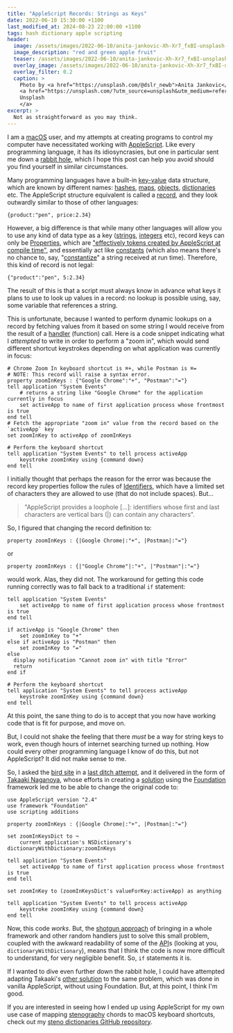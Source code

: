 ```yaml
---
title: "AppleScript Records: Strings as Keys"
date: 2022-06-10 15:30:00 +1100
last_modified_at: 2024-08-23 22:00:00 +1100
tags: hash dictionary apple scripting
header:
  image: /assets/images/2022-06-10/anita-jankovic-Xh-Xr7_fxBI-unsplash-header.jpg
  image_description: "red and green apple fruit"
  teaser: /assets/images/2022-06-10/anita-jankovic-Xh-Xr7_fxBI-unsplash.jpg
  overlay_image: /assets/images/2022-06-10/anita-jankovic-Xh-Xr7_fxBI-unsplash-header.jpg
  overlay_filter: 0.2
  caption: >
    Photo by <a href="https://unsplash.com/@dslr_newb">Anita Jankovic</a> on
    <a href="https://unsplash.com/?utm_source=unsplash&utm_medium=referral&utm_content=creditCopyText">
    Unsplash
    </a>
excerpt: >
  Not as straightforward as you may think.
---
```


I am a [macOS][] user, and my attempts at creating programs to control my
computer have necessitated working with [AppleScript][]. Like every programming
language, it has its idiosyncrasies, but one in particular sent me down a
[rabbit hole][], which I hope this post can help you avoid should you find
yourself in similar circumstances.

Many programming languages have a built-in [key-value][] data structure, which
are known by different names: [hashes][Hash], [maps][Map], [objects][Object],
[dictionaries][Dictionary] etc. The AppleScript structure equivalent is called
a [record][Record], and they look outwardly similar to those of other languages:

```applescript
{product:"pen", price:2.34}
```

However, a big difference is that while many other languages will allow you to
use any kind of data type as a key ([strings][String], [integers][Integer] etc),
record keys can only be [Properties][Property], which are ["effectively tokens
created by AppleScript at compile time"][Record Properties], and essentially act
like [constants][Constant] (which also means there's no chance to, say,
"[constantize][]" a string received at run time). Therefore, this kind of record
is not legal:

```applescript
{"product":"pen", 5:2.34}
```

The result of this is that a script must always know in advance what keys it
plans to use to look up values in a record: no lookup is possible using, say,
some variable that references a string.

This is unfortunate, because I wanted to perform dynamic lookups on a record by
fetching values from it based on some string I would receive from the result of
a [handler][] (function) call. Here is a code snippet indicating what I
_attempted_ to write in order to perform a "zoom in", which would send different
shortcut keystrokes depending on what application was currently in focus:

```applescript
# Chrome Zoom In keyboard shortcut is ⌘+, while Postman is ⌘=
# NOTE: This record will raise a syntax error.
property zoomInKeys : {"Google Chrome":"+", "Postman":"="}
tell application "System Events"
    # returns a string like "Google Chrome" for the application currently in focus
    set activeApp to name of first application process whose frontmost is true
end tell
# Fetch the appropriate "zoom in" value from the record based on the `activeApp` key
set zoomInKey to activeApp of zoomInKeys

# Perform the keyboard shortcut
tell application "System Events" to tell process activeApp
    keystroke zoomInKey using {command down}
end tell
```

I initially thought that perhaps the reason for the error was because the record
key properties follow the rules of [Identifiers][Identifier], which have a
limited set of characters they are allowed to use (that do not include spaces).
But...

> "AppleScript provides a loophole \[...\]: identifiers whose first
> and last characters are vertical bars (|) can contain any characters".

So, I figured that changing the record definition to:

```applescript
property zoomInKeys : {|Google Chrome|:"+", |Postman|:"="}
```

or

```applescript
property zoomInKeys : {|"Google Chrome"|:"+", |"Postman"|:"="}
```

would work. Alas, they did not. The workaround for getting this code running
correctly was to fall back to a traditional `if` statement:

```applescript
tell application "System Events"
    set activeApp to name of first application process whose frontmost is true
end tell

if activeApp is "Google Chrome" then
    set zoomInKey to "+"
else if activeApp is "Postman" then
    set zoomInKey to "="
else
  display notification "Cannot zoom in" with title "Error"
  return
end if

# Perform the keyboard shortcut
tell application "System Events" to tell process activeApp
    keystroke zoomInKey using {command down}
end tell
```

At this point, the sane thing to do is to accept that you now have working code
that is fit for purpose, and move on.

But, I could not shake the feeling that there _must_ be a way for string keys to
work, even though hours of internet searching turned up nothing. How could every
other programming language I know of do this, but not AppleScript? It did not
make sense to me.

So, I asked the [bird site][Twitter] in a [last ditch attempt][Twitter thread],
and it delivered in the form of [Takaaki Naganoya][], whose efforts in creating
a [solution][] using the [Foundation][] framework led me to be able to change
the original code to:

```applescript
use AppleScript version "2.4"
use framework "Foundation"
use scripting additions

property zoomInKeys : {|Google Chrome|:"+", |Postman|:"="}

set zoomInKeysDict to ¬
    current application's NSDictionary's dictionaryWithDictionary:zoomInKeys

tell application "System Events"
    set activeApp to name of first application process whose frontmost is true
end tell

set zoomInKey to (zoomInKeysDict's valueForKey:activeApp) as anything

tell application "System Events" to tell process activeApp
    keystroke zoomInKey using {command down}
end tell
```

Now, this code _works_. But, the [shotgun approach][] of bringing in a whole
framework and other random handlers just to solve this small problem, coupled
with the awkward readability of some of the [API][]s (looking at you,
`dictionaryWithDictionary`), means that I think the code is now more difficult
to understand, for very negligible benefit. So, `if` statements it is.

If I wanted to dive even further down the rabbit hole, I could have attempted
adapting Takaaki's [other solution][] to the same problem, which was done in
vanilla AppleScript, without using Foundation. But, at this point, I think I'm
good.

If you are interested in seeing how I ended up using AppleScript for my own use
case of mapping [stenography][] chords to macOS keyboard shortcuts, check out my
[steno dictionaries GitHub repository][steno-dictionaries commands].

[API]: https://en.wikipedia.org/wiki/API
[AppleScript]: https://en.wikipedia.org/wiki/AppleScript
[Constant]: https://en.wikipedia.org/wiki/Constant_(computer_programming)
[constantize]: https://api.rubyonrails.org/classes/String.html#method-i-constantize
[Dictionary]: https://docs.python.org/3/tutorial/datastructures.html#dictionaries
[Foundation]: https://developer.apple.com/documentation/foundation
[handler]: https://developer.apple.com/library/archive/documentation/AppleScript/Conceptual/AppleScriptLangGuide/conceptual/ASLR_about_handlers.html#//apple_ref/doc/uid/TP40000983-CH206-CJBIDBJH
[Hash]: https://ruby-doc.org/core/Hash.html
[Identifier]: https://developer.apple.com/library/archive/documentation/AppleScript/Conceptual/AppleScriptLangGuide/conceptual/ASLR_lexical_conventions.html#//apple_ref/doc/uid/TP40000983-CH214-SW4
[Integer]: https://en.wikipedia.org/wiki/Integer
[key-value]: https://en.wikipedia.org/wiki/Key%E2%80%93value_database
[macOS]: https://en.wikipedia.org/wiki/MacOS
[Map]: https://hexdocs.pm/elixir/Map.html
[Object]: https://developer.mozilla.org/en-US/docs/Web/JavaScript/Reference/Global_Objects/Object
[other solution]: https://twitter.com/Piyomaru/status/1517770289597513730
[Property]: https://developer.apple.com/library/archive/documentation/AppleScript/Conceptual/AppleScriptLangGuide/conceptual/ASLR_fundamentals.html#//apple_ref/doc/uid/TP40000983-CH218-SW5
[rabbit hole]: https://en.wiktionary.org/wiki/rabbit_hole
[Record]: https://developer.apple.com/library/archive/documentation/AppleScript/Conceptual/AppleScriptLangGuide/reference/ASLR_classes.html#//apple_ref/doc/uid/TP40000983-CH1g-BBCDGEAH
[Record Properties]: http://books.gigatux.nl/mirror/applescriptdefinitiveguide/applescpttdg2-CHP-13-SECT-11.html
[shotgun approach]: https://en.wiktionary.org/wiki/shotgun_approach
[solution]: https://twitter.com/Piyomaru/status/1517769013488918528
[steno-dictionaries commands]: https://github.com/paulfioravanti/steno-dictionaries/tree/main/src
[stenography]: https://en.wikipedia.org/wiki/Stenotype
[String]: https://en.wikipedia.org/wiki/String_(computer_science)
[Takaaki Naganoya]: http://piyocast.com/as/
[Twitter]: https://twitter.com
[Twitter thread]: https://twitter.com/paulfioravanti/status/1517743540784168960?s=20&t=ai1eJAVRQpkoQ2bwoL8W0Q
